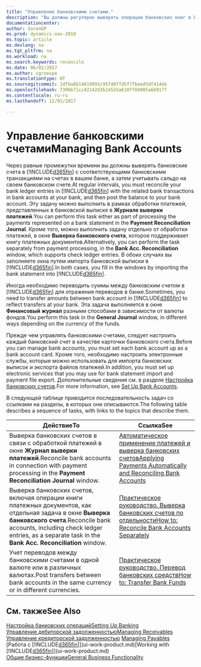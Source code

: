 ```yaml
---
title: "Управление банковскими счетами."
description: "Вы должны регулярно выверять операции банковских книг в Dynamics NAV с соответствующими банковскими транзакциями на банковских счетах."
documentationcenter: 
author: SorenGP
ms.prod: dynamics-nav-2018
ms.topic: article
ms.devlang: na
ms.tgt_pltfrm: na
ms.workload: na
ms.search.keywords: reconcile
ms.date: 06/02/2017
ms.author: sgroespe
ms.translationtype: HT
ms.sourcegitcommit: 1dfba8b14019991c95f40ffd5f7fbaed5df414eb
ms.openlocfilehash: 7306b71cc42142d3b1452da610ff69085a66917f
ms.contentlocale: ru-ru
ms.lasthandoff: 12/01/2017

---
```

# <a name="managing-bank-accounts"></a><span data-ttu-id="5837e-103">Управление банковскими счетами</span><span class="sxs-lookup"><span data-stu-id="5837e-103">Managing Bank Accounts</span></span>
<span data-ttu-id="5837e-104">Через равные промежутки времени вы должны выверять банковские счета в [!INCLUDE[d365fin](includes/d365fin_md.md)] с соответствующими банковскими транзакциями на счетах в вашем банке, а затем учитывать сальдо на своем банковском счете.</span><span class="sxs-lookup"><span data-stu-id="5837e-104">At regular intervals, you must reconcile your bank ledger entries in [!INCLUDE[d365fin](includes/d365fin_md.md)] with the related bank transactions in bank accounts at your bank, and then post the balance to your bank account.</span></span> <span data-ttu-id="5837e-105">Эту задачу можно выполнить в рамках обработки платежей, представленных в банковской выписке в **Журнале выверки платежей**.</span><span class="sxs-lookup"><span data-stu-id="5837e-105">You can perform this task either as part of processing the payments represented on a bank statement in the **Payment Reconciliation Journal**.</span></span> <span data-ttu-id="5837e-106">Кроме того, можно выполнить задачу отдельно от обработки платежей, в окне **Выверка банковского счета**, которое поддерживает книгу платежных документов.</span><span class="sxs-lookup"><span data-stu-id="5837e-106">Alternatively, you can perform the task separately from payment processing, in the **Bank Acc. Reconciliation** window, which supports check ledger entries.</span></span> <span data-ttu-id="5837e-107">В обоих случаях вы заполняете окна путем импорта банковской выписки в [!INCLUDE[d365fin](includes/d365fin_md.md)].</span><span class="sxs-lookup"><span data-stu-id="5837e-107">In both cases, you fill in the windows by importing the bank statement into [!INCLUDE[d365fin](includes/d365fin_md.md)].</span></span>

<span data-ttu-id="5837e-108">Иногда необходимо переводить суммы между банковским счетом в [!INCLUDE[d365fin](includes/d365fin_md.md)] для отражения переводов в банке.</span><span class="sxs-lookup"><span data-stu-id="5837e-108">Sometimes, you need to transfer amounts between bank account in [!INCLUDE[d365fin](includes/d365fin_md.md)] to reflect transfers at your bank.</span></span> <span data-ttu-id="5837e-109">Эта задача выполняется в окне **Финансовый журнал** разными способами в зависимости от валюты фондов.</span><span class="sxs-lookup"><span data-stu-id="5837e-109">You perform this task in the **General Journal** window, in different ways depending on the currency of the funds.</span></span>

<span data-ttu-id="5837e-110">Прежде чем управлять банковскими счетами, следует настроить каждый банковский счет в качестве карточки банковского счета.</span><span class="sxs-lookup"><span data-stu-id="5837e-110">Before you can manage bank accounts, you must set each bank account up as a bank account card.</span></span> <span data-ttu-id="5837e-111">Кроме того, необходимо настроить электронные службы, которые можно использовать для импорта банковских выписок и экспорта файлов платежей.</span><span class="sxs-lookup"><span data-stu-id="5837e-111">In addition, you must set up electronic services that you may use for bank statement import and payment file export.</span></span> <span data-ttu-id="5837e-112">Дополнительные сведения см. в разделе [Настройка банковских счетов](bank-setup-banking.md).</span><span class="sxs-lookup"><span data-stu-id="5837e-112">For more information, see [Set Up Bank Accounts](bank-setup-banking.md).</span></span>

<span data-ttu-id="5837e-113">В следующей таблице приводится последовательность задач со ссылками на разделы, в которых они описываются.</span><span class="sxs-lookup"><span data-stu-id="5837e-113">The following table describes a sequence of tasks, with links to the topics that describe them.</span></span>

| <span data-ttu-id="5837e-114">Действие</span><span class="sxs-lookup"><span data-stu-id="5837e-114">To</span></span> | <span data-ttu-id="5837e-115">Ссылка</span><span class="sxs-lookup"><span data-stu-id="5837e-115">See</span></span> |
| --- | --- |
| <span data-ttu-id="5837e-116">Выверка банковских счетов в связи с обработкой платежей в окне **Журнал выверки платежей**.</span><span class="sxs-lookup"><span data-stu-id="5837e-116">Reconcile bank accounts in connection with payment processing in the **Payment Reconciliation Journal** window.</span></span> |[<span data-ttu-id="5837e-117">Автоматическое применение платежей и выверка банковских счетов</span><span class="sxs-lookup"><span data-stu-id="5837e-117">Applying Payments Automatically and Reconciling Bank Accounts</span></span>](receivables-apply-payments-auto-reconcile-bank-accounts.md) |
| <span data-ttu-id="5837e-118">Выверка банковских счетов, включая операции книги платежных документов, как отдельная задача в окне **Выверка банковского счета**.</span><span class="sxs-lookup"><span data-stu-id="5837e-118">Reconcile bank accounts, including check ledger entries, as a separate task in the **Bank Acc. Reconciliation** window.</span></span> |[<span data-ttu-id="5837e-119">Практическое руководство. Выверка банковских счетов по отдельности</span><span class="sxs-lookup"><span data-stu-id="5837e-119">How to: Reconcile Bank Accounts Separately</span></span>](bank-how-reconcile-bank-accounts-separately.md) |
| <span data-ttu-id="5837e-120">Учет переводов между банковскими счетами в одной валюте или в различных валютах.</span><span class="sxs-lookup"><span data-stu-id="5837e-120">Post transfers between bank accounts in the same currency or in different currencies.</span></span> |[<span data-ttu-id="5837e-121">Практическое руководство. Перевод банковских средств</span><span class="sxs-lookup"><span data-stu-id="5837e-121">How to: Transfer Bank Funds</span></span>](bank-how-transfer-bank-funds.md) |

## <a name="see-also"></a><span data-ttu-id="5837e-122">См. также</span><span class="sxs-lookup"><span data-stu-id="5837e-122">See Also</span></span>
[<span data-ttu-id="5837e-123">Настройка банковских операций</span><span class="sxs-lookup"><span data-stu-id="5837e-123">Setting Up Banking</span></span>](bank-setup-banking.md)  
[<span data-ttu-id="5837e-124">Управление дебиторской задолженностью</span><span class="sxs-lookup"><span data-stu-id="5837e-124">Managing Receivables</span></span>](receivables-manage-receivables.md)  
<span data-ttu-id="5837e-125">[Управление кредиторской задолженностью](payables-manage-payables.md)  </span><span class="sxs-lookup"><span data-stu-id="5837e-125">[Managing Payables](payables-manage-payables.md)  </span></span>  
<span data-ttu-id="5837e-126">[Работа с [!INCLUDE[d365fin](includes/d365fin_md.md)]](ui-work-product.md)</span><span class="sxs-lookup"><span data-stu-id="5837e-126">[Working with [!INCLUDE[d365fin](includes/d365fin_md.md)]](ui-work-product.md)</span></span>  
[<span data-ttu-id="5837e-127">Общие бизнес-функции</span><span class="sxs-lookup"><span data-stu-id="5837e-127">General Business Functionality</span></span>](ui-across-business-areas.md)  

